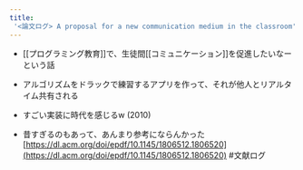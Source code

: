```yaml
---
title:
 '<論文ログ> A proposal for a new communication medium in the classroom'
---
```


- [[プログラミング教育]]で、生徒間[[コミュニケーション]]を促進したいなーという話
- アルゴリズムをドラックで練習するアプリを作って、それが他人とリアルタイム共有される
- すごい実装に時代を感じるw (2010)

- 昔すぎるのもあって、あんまり参考にならんかった
[https://dl.acm.org/doi/epdf/10.1145/1806512.1806520](https://dl.acm.org/doi/epdf/10.1145/1806512.1806520)
#文献ログ

